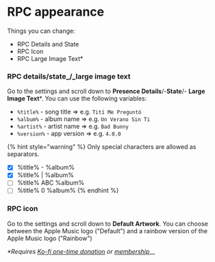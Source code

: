 # RPC appearance

Things you can change:

* RPC Details and State
* RPC Icon
* RPC Large Image Text\*

### RPC details/state_/_large image text

Go to the settings and scroll down to **Presence Details**/-**State**/- **Large Image Text**\*. You can use the following variables:

* `%title%` - song title => e.g. `Tití Me Preguntó`
* `%album%` - album name => e.g. `Un Verano Sin Ti`
* `%artist%` - artist name => e.g. `Bad Bunny`
* `%version%` - app version => e.g. `4.0.0`

{% hint style="warning" %}
Only special characters are allowed as separators.

* [x] %title% - %album%
* [x] %title% | %album%
* [ ] %title% ABC %album%
* [ ] %title% 0 %album%
{% endhint %}

### RPC icon

Go to the settings and scroll down to **Default Artwork**. You can choose between the Apple Music logo ("Default") and a rainbow version of the Apple Music logo ("Rainbow")

_\*Requires_ [_Ko-fi one-time donation_](https://ko-fi.com/zephra) _or_ [_membership_](https://ko-fi.com/zephra/tiers)__
